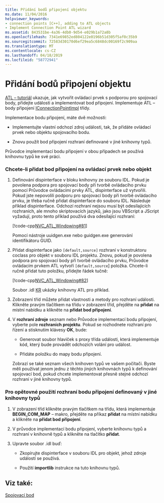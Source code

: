 ```yaml
---
title: Přidání bodů připojení objektu
ms.date: 11/04/2016
helpviewer_keywords:
- connection points [C++], adding to ATL objects
- Implement Connection Point ATL wizard
ms.assetid: 843531be-4a36-4db0-9d54-e029b1a72a8b
ms.openlocfilehash: 7341e69852ed804122e0196b51d305f5af0c35b9
ms.sourcegitcommit: 72583d30170d6ef29ea5c6848dc00169f2c909aa
ms.translationtype: MT
ms.contentlocale: cs-CZ
ms.lasthandoff: 04/18/2019
ms.locfileid: "58772941"
---
```

# <a name="adding-connection-points-to-an-object"></a>Přidání bodů připojení objektu

[ATL – tutoriál](../atl/active-template-library-atl-tutorial.md) ukazuje, jak vytvořit ovládací prvek s podporou pro spojovací body, přidejte události a implementovat bod připojení. Implementuje ATL – body připojení [IConnectionPointImpl](../atl/reference/iconnectionpointimpl-class.md) třídy.

Implementace bodu připojení, máte dvě možnosti:

- Implementujte vlastní odchozí zdroj události, tak, že přidáte ovládací prvek nebo objektu spojovacího bodu.

- Znovu použít bod připojení rozhraní definované v jiné knihovny typů.

Průvodce implementací bodu připojení v obou případech se používá knihovnu typů ke své práci.

### <a name="to-add-a-connection-point-to-a-control-or-object"></a>Chcete-li přidat bod připojení na ovládací prvek nebo objekt

1. Definování dispinterface v bloku knihovny ze souboru IDL. Pokud je povolena podpora pro spojovací body při tvorbě ovládacího prvku pomocí Průvodce ovládacími prvky ATL, dispinterface už vytvořili. Pokud jste nepovolili podporu pro spojovací body při tvorbě ovládacího prvku, je třeba ručně přidat dispinterface do souboru IDL. Následuje příklad dispinterface. Odchozí rozhraní nejsou musí být odesílajících rozhraních, ale mnoho skriptovacích jazyků, jako jsou VBScript a JScript vyžadují, proto tento příklad používá dva odesílající rozhraní:

   [!code-cpp[NVC_ATL_Windowing#81](../atl/codesnippet/cpp/adding-connection-points-to-an-object_1.idl)]

   Pomocí nástroje uuidgen.exe nebo guidgen.exe generování identifikátoru GUID.

2. Přidat dispinterface jako `[default,source]` rozhraní v konstruktoru coclass pro objekt v souboru IDL projektu. Znovu, pokud je povolena podpora pro spojovací body při tvorbě ovládacího prvku, Průvodce ovládacím prvkem ATL vytvoří `[default,source`] položka. Chcete-li ručně přidat tuto položku, přidejte řádek tučně:

   [!code-cpp[NVC_ATL_Windowing#82](../atl/codesnippet/cpp/adding-connection-points-to-an-object_2.idl)]

   Soubor .idl [KR](../overview/visual-cpp-samples.md) ukázky knihovny ATL pro příklad.

3. Zobrazení tříd můžete přidat vlastnosti a metody pro rozhraní události. Klikněte pravým tlačítkem na třídu v zobrazení tříd, přejděte na **přidat** na místní nabídku a klikněte na **přidat bod připojení**.

4. V **rozhraní zdroje** seznam nebo Průvodce implementací bodu připojení, vyberte pole **rozhraních projektu**. Pokud se rozhodnete rozhraní pro řízení a stisknutím klávesy **OK**, bude:

   - Generovat soubor hlaviček s proxy třída události, která implementuje kód, který bude provádět odchozích volání pro událost.

   - Přidáte položku do mapy bodu připojení.

   Zobrazí se také seznam všech knihoven typů ve vašem počítači. Byste měli používat jenom jednu z těchto jiných knihovnách typů k definování spojovací bod, pokud chcete implementovat přesně stejné odchozí rozhraní v jiné knihovny typů.

### <a name="to-reuse-a-connection-point-interface-defined-in-another-type-library"></a>Pro opětovné použití rozhraní bodu připojení definovaný v jiné knihovny typů

1. V zobrazení tříd klikněte pravým tlačítkem na třídu, která implementuje **BEGIN_COM_MAP** – makro, přejděte na příkaz **přidat** na místní nabídku a klikněte na **přidat bod připojení**.

2. V průvodce implementací bodu připojení, vyberte knihovnu typů a rozhraní v knihovně typů a klikněte na tlačítko **přidat**.

3. Upravte soubor .idl buď:

   - Zkopírujte dispinterface v souboru IDL pro objekt, jehož zdroje událostí se používá.

   - Použití **importlib** instrukce na tuto knihovnu typů.

## <a name="see-also"></a>Viz také:

[Spojovací bod](../atl/atl-connection-points.md)
